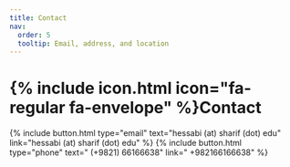 ```yaml
---
title: Contact
nav:
  order: 5
  tooltip: Email, address, and location
---
```


# {% include icon.html icon="fa-regular fa-envelope" %}Contact

{%
  include button.html
  type="email"
  text="hessabi (at) sharif (dot) edu"
  link="hessabi (at) sharif (dot) edu"
%}
{%
  include button.html
  type="phone"
  text=" (+9821) 66166638"
  link=" +982166166638"
%}
